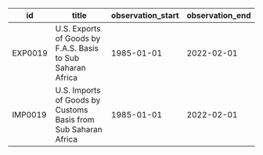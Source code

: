 | id      | title                                                          | observation_start   | observation_end   |
|---------|----------------------------------------------------------------|---------------------|-------------------|
| EXP0019 | U.S. Exports of Goods by F.A.S. Basis to Sub Saharan Africa    | 1985-01-01          | 2022-02-01        |
| IMP0019 | U.S. Imports of Goods by Customs Basis from Sub Saharan Africa | 1985-01-01          | 2022-02-01        |